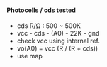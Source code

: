 #### Photocells / cds tested ####

- cds R/Ω : 500 ~ 500K
- vcc - cds - (A0) - 22K - gnd
- check vcc using internal ref.
- vo(A0) = vcc (R / (R + cds))
- use map
